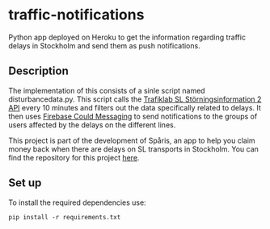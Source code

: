 # traffic-notifications
Python app deployed on Heroku to get the information regarding traffic delays in Stockholm and send them as push notifications.

## Description

The implementation of this consists of a sinle script named disturbancedata.py. This script calls the [Trafiklab SL Störningsinformation 2 API](https://www.trafiklab.se/api/sl-storningsinformation-2) every 10 minutes and filters out the data specifically related to delays. It then uses [Firebase Could Messaging](https://firebase.google.com/docs/cloud-messaging/) to send notifications to the groups of users affected by the delays on the different lines.

This project is part of the development of Spåris, an app to help you claim money back when there are delays on SL transports in Stockholm. You can find the repository for this project [here](https://github.com/Visya/sparis). 

## Set up

To install the required dependencies use:

```
pip install -r requirements.txt
```

